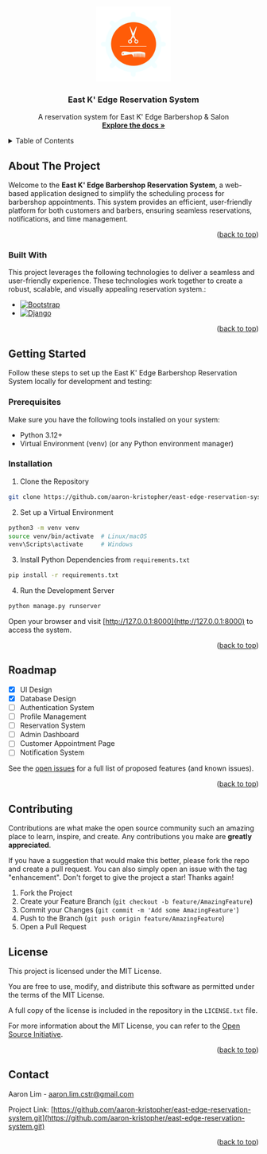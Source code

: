 <a id="readme-top"></a>

<!-- PROJECT LOGO -->
<br />
<div align="center">
  <a href="https://github.com/aaron-kristopher/east-edge-reservation-system">
    <img src="images/logo.png" alt="Logo" height="150" width="150">
  </a>

  <h3 align="center">East K' Edge Reservation System</h3>

  <p align="center">
    A reservation system for East K' Edge Barbershop &amp; Salon
    <br />
    <a href="https://github.com/aaron-kristopher/east-edge-reservation-system"><strong>Explore the docs »</strong></a>
    <br />
  </p>
</div>



<!-- TABLE OF CONTENTS -->
<details>
  <summary>Table of Contents</summary>
  <ol>
    <li>
      <a href="#about-the-project">About The Project</a>
      <ul>
        <li><a href="#built-with">Built With</a></li>
      </ul>
    </li>
    <li>
      <a href="#getting-started">Getting Started</a>
      <ul>
        <li><a href="#prerequisites">Prerequisites</a></li>
        <li><a href="#installation">Installation</a></li>
      </ul>
    </li>
    <li><a href="#license">License</a></li>
    <li><a href="#contact">Contact</a></li>
  </ol>
</details>



<!-- ABOUT THE PROJECT -->
## About The Project

<!--[![Product Name Screen Shot][product-screenshot]](https://example.com)-->

Welcome to the **East K' Edge Barbershop Reservation System**, a web-based application designed to simplify the scheduling process for barbershop appointments. This system provides an efficient, user-friendly platform for both customers and barbers, ensuring seamless reservations, notifications, 
and time management.

<p align="right">(<a href="#readme-top">back to top</a>)</p>



### Built With

This project leverages the following technologies to deliver a seamless and user-friendly experience. These technologies work together to create a robust, scalable, and visually appealing reservation system.:

* [![Bootstrap][Bootstrap.com]][Bootstrap-url]
* [![Django][Django.com]][Django-url]

<p align="right">(<a href="#readme-top">back to top</a>)</p>



<!-- GETTING STARTED -->
## Getting Started

Follow these steps to set up the East K' Edge Barbershop Reservation System locally for development and testing:

### Prerequisites

Make sure you have the following tools installed on your system:

* Python 3.12+
* Virtual Environment (venv) (or any Python environment manager)


### Installation
1. Clone the Repository
```sh
git clone https://github.com/aaron-kristopher/east-edge-reservation-system.git
```

2. Set up a Virtual Environment
```sh
python3 -m venv venv
source venv/bin/activate  # Linux/macOS
venv\Scripts\activate     # Windows
```

3. Install Python Dependencies from `requirements.txt`
```sh
pip install -r requirements.txt
```

4. Run the Development Server
```sh
python manage.py runserver
```
Open your browser and visit [http://127.0.0.1:8000](http://127.0.0.1:8000) to access the system.

<p align="right">(<a href="#readme-top">back to top</a>)</p>



<!-- ROADMAP -->
## Roadmap

- [x] UI Design
- [x] Database Design
- [ ] Authentication System
- [ ] Profile Management
- [ ] Reservation System
- [ ] Admin Dashboard
- [ ] Customer Appointment Page
- [ ] Notification System

See the [open issues](https://github.com/aaron-kristopher/east-edge-reservation-system/issues) for a full list of proposed features (and known issues).

<p align="right">(<a href="#readme-top">back to top</a>)</p>



<!-- CONTRIBUTING -->
## Contributing

Contributions are what make the open source community such an amazing place to learn, inspire, and create. Any contributions you make are **greatly appreciated**.

If you have a suggestion that would make this better, please fork the repo and create a pull request. You can also simply open an issue with the tag "enhancement".
Don't forget to give the project a star! Thanks again!

1. Fork the Project
2. Create your Feature Branch (`git checkout -b feature/AmazingFeature`)
3. Commit your Changes (`git commit -m 'Add some AmazingFeature'`)
4. Push to the Branch (`git push origin feature/AmazingFeature`)
5. Open a Pull Request

<!-- LICENSE -->
## License

This project is licensed under the MIT License.

You are free to use, modify, and distribute this software as permitted under the terms of the MIT License.

A full copy of the license is included in the repository in the `LICENSE.txt` file.

For more information about the MIT License, you can refer to the [Open Source Initiative](https://opensource.org/).

<p align="right">(<a href="#readme-top">back to top</a>)</p>



<!-- CONTACT -->
## Contact

Aaron Lim - aaron.lim.cstr@gmail.com

Project Link: [https://github.com/aaron-kristopher/east-edge-reservation-system.git](https://github.com/aaron-kristopher/east-edge-reservation-system.git)

<p align="right">(<a href="#readme-top">back to top</a>)</p>



<!-- MARKDOWN LINKS & IMAGES -->
[Django.com]:https://img.shields.io/badge/Django-092E20?style=for-the-badge&logo=django&logoColor=green 
[Django-url]: https://www.djangoproject.com/
[Bootstrap.com]: https://img.shields.io/badge/Bootstrap-563D7C?style=for-the-badge&logo=bootstrap&logoColor=white
[Bootstrap-url]: https://getbootstrap.com

